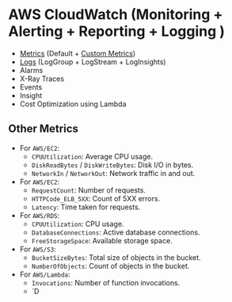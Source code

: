 # AWS CloudWatch (Monitoring + Alerting + Reporting + Logging )
- [Metrics](README-metrics.md) (Default + [Custom Metrics](README-metrics_custom.md))
- [Logs](README-logs.md) (LogGroup + LogStream + LogInsights)
- Alarms
- X-Ray Traces
- Events
- Insight
- Cost Optimization using Lambda





## Other Metrics
- For `AWS/EC2`:
  - `CPUUtilization`: Average CPU usage.
  - `DiskReadBytes` / `DiskWriteBytes`: Disk I/O in bytes.
  -  `NetworkIn` / `NetworkOut`: Network traffic in and out.
- For `AWS/EC2`:
  - `RequestCount`: Number of requests.
  - `HTTPCode_ELB_5XX`: Count of 5XX errors.
  - `Latency`: Time taken for requests.
- For `AWS/RDS`:
  - `CPUUtilization`: CPU usage.
  - `DatabaseConnections`: Active database connections.
  - `FreeStorageSpace`: Available storage space.
- For `AWS/S3`:
  - `BucketSizeBytes`: Total size of objects in the bucket.
  - `NumberOfObjects`: Count of objects in the bucket.
- For `AWS/Lambda`:
  - `Invocations`: Number of function invocations.
  - `D